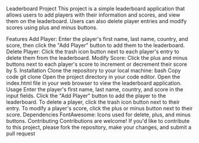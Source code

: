 Leaderboard Project
This project is a simple leaderboard application that allows users to add players with their information and scores, and view them on the leaderboard. Users can also delete player entries and modify scores using plus and minus buttons.

Features
Add Player: Enter the player's first name, last name, country, and score, then click the "Add Player" button to add them to the leaderboard.
Delete Player: Click the trash icon button next to each player's entry to delete them from the leaderboard.
Modify Score: Click the plus and minus buttons next to each player's score to increment or decrement their score by 5.
Installation
Clone the repository to your local machine:
bash
Copy code
git clone <repository-url>
Open the project directory in your code editor.
Open the index.html file in your web browser to view the leaderboard application.
Usage
Enter the player's first name, last name, country, and score in the input fields.
Click the "Add Player" button to add the player to the leaderboard.
To delete a player, click the trash icon button next to their entry.
To modify a player's score, click the plus or minus button next to their score.
Dependencies
FontAwesome: Icons used for delete, plus, and minus buttons.
Contributing
Contributions are welcome! If you'd like to contribute to this project, please fork the repository, make your changes, and submit a pull request
